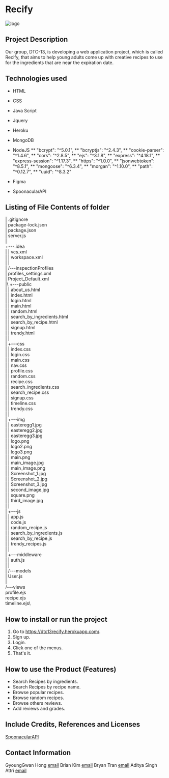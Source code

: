 # Recify

![logo](https://user-images.githubusercontent.com/90645441/170794416-e69af87d-b576-418b-94e9-6f595e3c6eb8.png)

## Project Description

Our group, DTC-13, is developing a web application project, which is called Recify, that aims to help young adults come up with creative recipes to use for the ingredients that are near the expiration date.

## Technologies used

* HTML
* CSS
* Java Script
* Jquery

* Heroku
* MongoDB
* NodeJS
    ** "bcrypt": "^5.0.1",
    ** "bcryptjs": "^2.4.3",
    ** "cookie-parser": "^1.4.6",
    ** "cors": "^2.8.5",
    ** "ejs": "^3.1.8",
    ** "express": "^4.18.1",
    ** "express-session": "^1.17.3",
    ** "https": "^1.0.0",
    ** "jsonwebtoken": "^8.5.1",
    ** "mongoose": "^6.3.4",
    ** "morgan": "^1.10.0",
    ** "path": "^0.12.7",
    ** "uuid": "^8.3.2"
* Figma
* SpoonacularAPI 

## Listing of File Contents of folder

|   .gitignore\
|   package-lock.json\
|   package.json\
|   server.js\
|   \
+---.idea\
|   |   vcs.xml\
|   |   workspace.xml\
|   |   \
|   /---inspectionProfiles\
|           profiles_settings.xml\
|           Project_Default.xml\
|\ 
+---public\
|   |   about_us.html\
|   |   index.html\
|   |   login.html\
|   |   main.html\
|   |   random.html\
|   |   search_by_ingredients.html\
|   |   search_by_recipe.html\
|   |   signup.html\
|   |   trendy.html\
|   |   \
|   +---css\
|   |       index.css\
|   |       login.css\
|   |       main.css\
|   |       nav.css\
|   |       profile.css\
|   |       random.css\
|   |       recipe.css\
|   |       search_ingredients.css\
|   |       search_recipe.css\
|   |       signup.css\
|   |       timeline.css\
|   |       trendy.css\
|   |       \
|   +---img\
|   |       easteregg1.jpg\
|   |       easteregg2.jpg\
|   |       easteregg3.jpg\
|   |       logo.png\
|   |       logo2.png\
|   |       logo3.png\
|   |       main.png\
|   |       main_image.jpg\
|   |       main_image.png\
|   |       Screenshot_1.jpg\
|   |       Screenshot_2.jpg\
|   |       Screenshot_3.jpg\
|   |       second_image.jpg\
|   |       square.png\
|   |       third_image.jpg\
|   |       \
|   +---js\
|   |       app.js\
|   |       code.js\
|   |       random_recipe.js\
|   |       search_by_ingredients.js\
|   |       search_by_recipe.js\
|   |       trendy_recipes.js\
|   |       \
|   +---middleware\
|   |       auth.js\
|   |       
|   /---models\
|           User.js\
|           \
/---views\
        profile.ejs\
        recipe.ejs\
        timeline.ejs\
        
## How to install or run the project

1. Go to https://dtc13recify.herokuapp.com/.
2. Sign up.
3. Login.
4. Click one of the menus.
5. That's it.


## How to use the Product (Features)

* Search Recipes by ingredients.
* Search Recipes by recipe name.
* Browse popular recipes.
* Browse random recipes.
* Browse others reviews.
* Add reviews and grades.

## Include Credits, References and Licenses

[SpoonacularAPI](https://spoonacular.com/food-api/docs)

## Contact Information

GyoungGwan Hong [email](hongkh5218@gmail.com)
Brian Kim [email](kkjin0330@gmail.com)
Bryan Tran [email](bryant.business@hotmail.com)
Aditya Singh Attri [email](aditya3650@yahoo.co.in)
